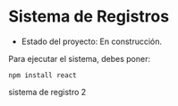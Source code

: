 <h1>Sistema de Registros</h1>

- Estado del proyecto: En construcción.

Para ejecutar el sistema, debes poner:

```npm install react```

sistema de registro 2
